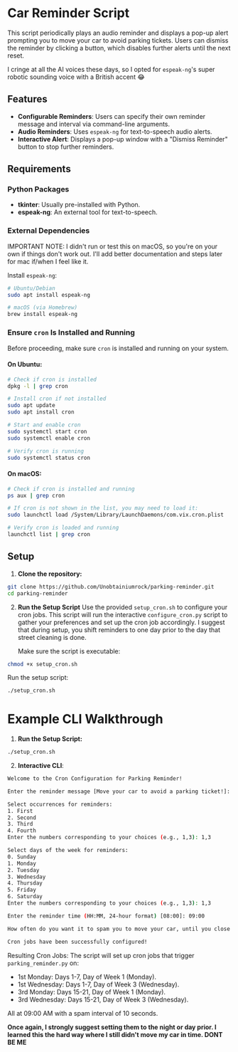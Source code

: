 # Car Reminder Script

This script periodically plays an audio reminder and displays a pop-up alert prompting you to move your car to avoid parking tickets. Users can dismiss the reminder by clicking a button, which disables further alerts until the next reset.

I cringe at all the AI voices these days, so I opted for `espeak-ng`'s super robotic sounding voice with a British accent 😂

## Features
- **Configurable Reminders**: Users can specify their own reminder message and interval via command-line arguments.
- **Audio Reminders**: Uses `espeak-ng` for text-to-speech audio alerts.
- **Interactive Alert**: Displays a pop-up window with a "Dismiss Reminder" button to stop further reminders.

## Requirements

### Python Packages
- **tkinter**: Usually pre-installed with Python.
- **espeak-ng**: An external tool for text-to-speech.

### External Dependencies

IMPORTANT NOTE: I didn't run or test this on macOS, so you're on your own if things don't work out. I'll add better documentation and steps later for mac if/when I feel like it.

Install `espeak-ng`:
```bash
# Ubuntu/Debian
sudo apt install espeak-ng

# macOS (via Homebrew)
brew install espeak-ng
```

### Ensure `cron` Is Installed and Running

Before proceeding, make sure `cron` is installed and running on your system.

#### On Ubuntu:
```bash
# Check if cron is installed
dpkg -l | grep cron

# Install cron if not installed
sudo apt update
sudo apt install cron

# Start and enable cron
sudo systemctl start cron
sudo systemctl enable cron

# Verify cron is running
sudo systemctl status cron
```

#### On macOS:
```bash
# Check if cron is installed and running
ps aux | grep cron

# If cron is not shown in the list, you may need to load it:
sudo launchctl load /System/Library/LaunchDaemons/com.vix.cron.plist

# Verify cron is loaded and running
launchctl list | grep cron
```

## Setup

1. **Clone the repository:**

```bash
git clone https://github.com/Unobtainiumrock/parking-reminder.git
cd parking-reminder
```

2. **Run the Setup Script**
   Use the provided `setup_cron.sh` to configure your cron jobs. This script will run the interactive `configure_cron.py` script to gather your preferences and set up the cron job accordingly. I suggest that during setup, you shift reminders to one day prior to the day that street cleaning is done.

   Make sure the script is executable:
  
  ```bash
  chmod +x setup_cron.sh
  ```

  Run the setup script:

  ```bash
  ./setup_cron.sh
  ```

# Example CLI Walkthrough

1. **Run the Setup Script:**

```bash
./setup_cron.sh
```

2. **Interactive CLI**:

```bash
Welcome to the Cron Configuration for Parking Reminder!

Enter the reminder message [Move your car to avoid a parking ticket!]: Please move your car to prevent a ticket.

Select occurrences for reminders:
1. First
2. Second
3. Third
4. Fourth
Enter the numbers corresponding to your choices (e.g., 1,3): 1,3

Select days of the week for reminders:
0. Sunday
1. Monday
2. Tuesday
3. Wednesday
4. Thursday
5. Friday
6. Saturday
Enter the numbers corresponding to your choices (e.g., 1,3): 1,3

Enter the reminder time (HH:MM, 24-hour format) [08:00]: 09:00

How often do you want it to spam you to move your car, until you close the notification? (Measured in seconds.. yes I personally needed it in seconds) [5]: 10

Cron jobs have been successfully configured!

```

Resulting Cron Jobs: The script will set up cron jobs that trigger `parking_reminder.py` on:

  - 1st Monday: Days 1-7, Day of Week 1 (Monday).
  - 1st Wednesday: Days 1-7, Day of Week 3 (Wednesday).
  - 3rd Monday: Days 15-21, Day of Week 1 (Monday).
  - 3rd Wednesday: Days 15-21, Day of Week 3 (Wednesday).

All at 09:00 AM with a spam interval of 10 seconds.

**Once again, I strongly suggest setting them to the night or day prior. I learned this the hard way where I still didn't move my car in time. DONT BE ME**

